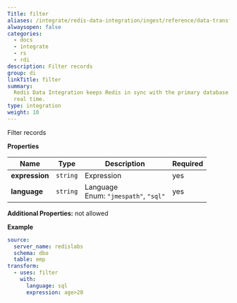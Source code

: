 ```yaml
---
Title: filter
aliases: /integrate/redis-data-integration/ingest/reference/data-transformation/filter/
alwaysopen: false
categories:
  - docs
  - integrate
  - rs
  - rdi
description: Filter records
group: di
linkTitle: filter
summary:
  Redis Data Integration keeps Redis in sync with the primary database in near
  real time.
type: integration
weight: 10
---
```


Filter records

**Properties**

| Name           | Type     | Description                                   | Required |
| -------------- | -------- | --------------------------------------------- | -------- |
| **expression** | `string` | Expression<br/>                               | yes      |
| **language**   | `string` | Language<br/>Enum: `"jmespath"`, `"sql"`<br/> | yes      |

**Additional Properties:** not allowed

**Example**

```yaml
source:
  server_name: redislabs
  schema: dbo
  table: emp
transform:
  - uses: filter
    with:
      language: sql
      expression: age>20
```
